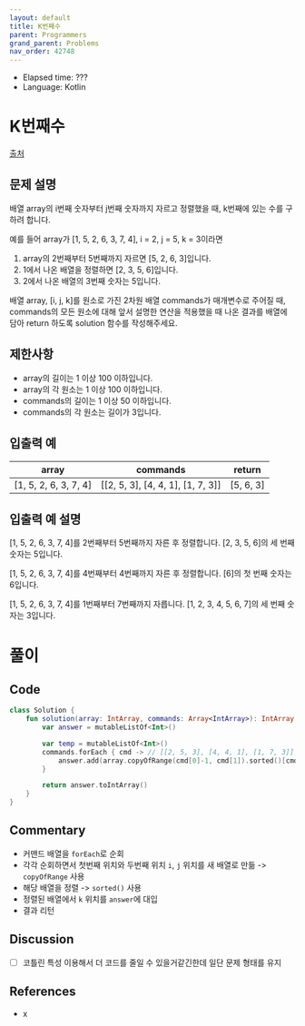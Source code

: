 ```yaml
---
layout: default
title: K번째수
parent: Programmers
grand_parent: Problems
nav_order: 42748
---
```


- Elapsed time: ???
- Language: Kotlin

# K번째수

[출처](https://programmers.co.kr/learn/courses/30/lessons/42748?language=kotlin)

## 문제 설명

배열 array의 i번째 숫자부터 j번째 숫자까지 자르고 정렬했을 때, k번째에 있는 수를 구하려 합니다.

예를 들어 array가 [1, 5, 2, 6, 3, 7, 4], i = 2, j = 5, k = 3이라면

1. array의 2번째부터 5번째까지 자르면 [5, 2, 6, 3]입니다.
2. 1에서 나온 배열을 정렬하면 [2, 3, 5, 6]입니다.
3. 2에서 나온 배열의 3번째 숫자는 5입니다.

배열 array, [i, j, k]를 원소로 가진 2차원 배열 commands가 매개변수로 주어질 때, commands의 모든 원소에 대해 앞서 설명한 연산을 적용했을 때 나온 결과를 배열에 담아 return 하도록 solution 함수를 작성해주세요.

## 제한사항

- array의 길이는 1 이상 100 이하입니다.
- array의 각 원소는 1 이상 100 이하입니다.
- commands의 길이는 1 이상 50 이하입니다.
- commands의 각 원소는 길이가 3입니다.

## 입출력 예

| array                 | commands                          | return    |
| --------------------- | --------------------------------- | --------- |
| [1, 5, 2, 6, 3, 7, 4] | [[2, 5, 3], [4, 4, 1], [1, 7, 3]] | [5, 6, 3] |

## 입출력 예 설명

[1, 5, 2, 6, 3, 7, 4]를 2번째부터 5번째까지 자른 후 정렬합니다. [2, 3, 5, 6]의 세 번째 숫자는 5입니다.

[1, 5, 2, 6, 3, 7, 4]를 4번째부터 4번째까지 자른 후 정렬합니다. [6]의 첫 번째 숫자는 6입니다.

[1, 5, 2, 6, 3, 7, 4]를 1번째부터 7번째까지 자릅니다. [1, 2, 3, 4, 5, 6, 7]의 세 번째 숫자는 3입니다.


# 풀이

## Code

``` kotlin
class Solution {
    fun solution(array: IntArray, commands: Array<IntArray>): IntArray {
        var answer = mutableListOf<Int>()

        var temp = mutableListOf<Int>()
        commands.forEach { cmd -> // [[2, 5, 3], [4, 4, 1], [1, 7, 3]]
            answer.add(array.copyOfRange(cmd[0]-1, cmd[1]).sorted()[cmd[2]-1])
        }

        return answer.toIntArray()
    }
}
```

## Commentary

- 커맨드 배열을 `forEach`로 순회
- 각각 순회하면서 첫번째 위치와 두번째 위치 `i`, `j` 위치를 새 배열로 만듦 -> `copyOfRange` 사용
- 해당 배열을 정렬 -> `sorted()` 사용
- 정렬된 배열에서 `k` 위치를 `answer`에 대입
- 결과 리턴

## Discussion

- [ ] 코틀린 특성 이용해서 더 코드를 줄일 수 있을거같긴한데 일단 문제 형태를 유지

## References
- x
